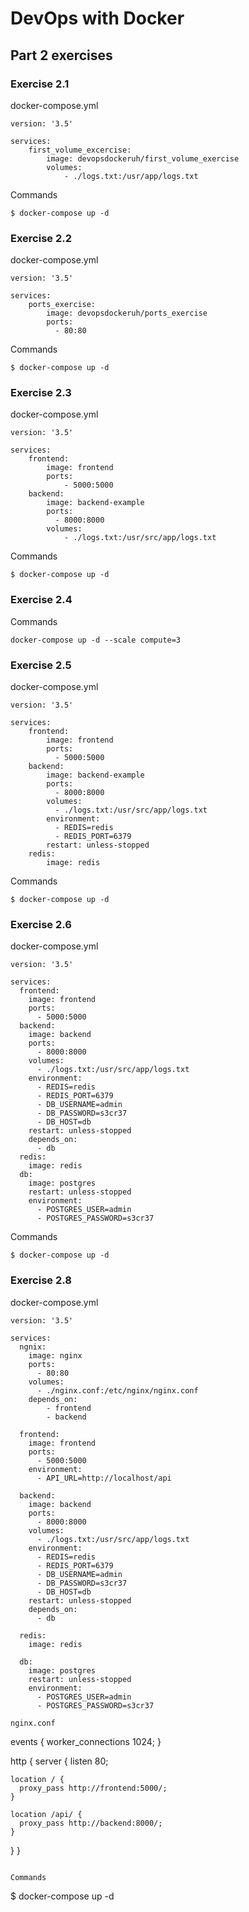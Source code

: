 # DevOps with Docker
## Part 2 exercises

### Exercise 2.1

docker-compose.yml
```
version: '3.5'

services:
    first_volume_excercise:
        image: devopsdockeruh/first_volume_exercise
        volumes:
            - ./logs.txt:/usr/app/logs.txt
```

Commands
```
$ docker-compose up -d
```

### Exercise 2.2

docker-compose.yml
```
version: '3.5'

services:
    ports_exercise:
        image: devopsdockeruh/ports_exercise
        ports:
          - 80:80
```

Commands
```
$ docker-compose up -d
```

### Exercise 2.3

docker-compose.yml
```
version: '3.5'

services:
    frontend:
        image: frontend
        ports:
            - 5000:5000
    backend:
        image: backend-example
        ports:
          - 8000:8000
        volumes:
            - ./logs.txt:/usr/src/app/logs.txt
```

Commands
```
$ docker-compose up -d
```

### Exercise 2.4

Commands
```
docker-compose up -d --scale compute=3
```

### Exercise 2.5

docker-compose.yml
```
version: '3.5'

services:
    frontend:
        image: frontend
        ports:
          - 5000:5000
    backend:
        image: backend-example
        ports:
          - 8000:8000
        volumes:
          - ./logs.txt:/usr/src/app/logs.txt
        environment:
          - REDIS=redis
          - REDIS_PORT=6379
        restart: unless-stopped
    redis:
        image: redis
```

Commands
```
$ docker-compose up -d
```

### Exercise 2.6

docker-compose.yml
```
version: '3.5'

services:
  frontend:
    image: frontend
    ports:
      - 5000:5000
  backend:
    image: backend
    ports:
      - 8000:8000
    volumes:
      - ./logs.txt:/usr/src/app/logs.txt
    environment:
      - REDIS=redis
      - REDIS_PORT=6379
      - DB_USERNAME=admin
      - DB_PASSWORD=s3cr37
      - DB_HOST=db
    restart: unless-stopped
    depends_on:
      - db
  redis:
    image: redis
  db:
    image: postgres
    restart: unless-stopped
    environment:
      - POSTGRES_USER=admin
      - POSTGRES_PASSWORD=s3cr37
```

Commands
```
$ docker-compose up -d
```


### Exercise 2.8

docker-compose.yml
```
version: '3.5'

services:
  ngnix:
    image: nginx
    ports:
      - 80:80
    volumes:
      - ./nginx.conf:/etc/nginx/nginx.conf
    depends_on:
        - frontend
        - backend

  frontend:
    image: frontend
    ports:
      - 5000:5000
    environment:
      - API_URL=http://localhost/api

  backend:
    image: backend
    ports:
      - 8000:8000
    volumes:
      - ./logs.txt:/usr/src/app/logs.txt
    environment:
      - REDIS=redis
      - REDIS_PORT=6379
      - DB_USERNAME=admin
      - DB_PASSWORD=s3cr37
      - DB_HOST=db
    restart: unless-stopped
    depends_on:
      - db

  redis:
    image: redis

  db:
    image: postgres
    restart: unless-stopped
    environment:
      - POSTGRES_USER=admin
      - POSTGRES_PASSWORD=s3cr37

nginx.conf
```
events { worker_connections 1024; }

http {
  server {
    listen 80;

    location / {
      proxy_pass http://frontend:5000/;
    }

    location /api/ {
      proxy_pass http://backend:8000/;
    }
  }
}
```

Commands
```
$ docker-compose up -d
```